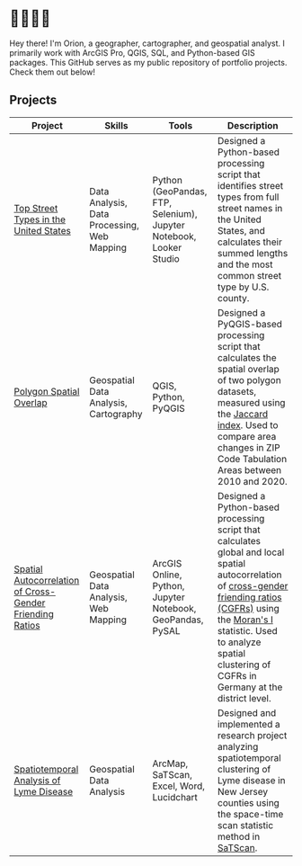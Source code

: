 # 👋👋🐇🐰

Hey there! I'm Orion, a geographer, cartographer, and geospatial analyst. I primarily work with ArcGIS Pro, QGIS, SQL, and Python-based GIS packages. This GitHub serves as my public repository of portfolio projects. Check them out below!

## Projects
| Project | Skills | Tools | Description |
|---|---|---|---|
| [Top Street Types in the United States](https://github.com/rabbit-orion/portfolio/tree/main/street-types) | Data Analysis, Data Processing, Web Mapping | Python (GeoPandas, FTP, Selenium), Jupyter Notebook, Looker Studio | Designed a Python-based processing script that identifies street types from full street names in the United States, and calculates their summed lengths and the most common street type by U.S. county. |
| [Polygon Spatial Overlap](https://github.com/rabbit-orion/portfolio/tree/main/polygon-spatial-overlap) | Geospatial Data Analysis, Cartography | QGIS, Python, PyQGIS | Designed a PyQGIS-based processing script that calculates the spatial overlap of two polygon datasets, measured using the [Jaccard index](https://en.wikipedia.org/wiki/Jaccard_index). Used to compare area changes in ZIP Code Tabulation Areas between 2010 and 2020. |
| [Spatial Autocorrelation of Cross-Gender Friending Ratios](https://github.com/rabbit-orion/portfolio/tree/main/cgfr-localmoransi) | Geospatial Data Analysis, Web Mapping | ArcGIS Online, Python, Jupyter Notebook, GeoPandas, PySAL | Designed a Python-based processing script that calculates global and local spatial autocorrelation of [cross-gender friending ratios (CGFRs)](https://drew-johnston.com/files/cross_gender_ties/Cross-Gender_Social_Ties_Around_the_World.pdf) using the [Moran's I](https://en.wikipedia.org/wiki/Moran%27s_I) statistic. Used to analyze spatial clustering of CGFRs in Germany at the district level. |
| [Spatiotemporal Analysis of Lyme Disease](https://github.com/rabbit-orion/portfolio/tree/main/spatiotemporalanalysis-lymedisease) | Geospatial Data Analysis | ArcMap, SaTScan, Excel, Word, Lucidchart | Designed and implemented a research project analyzing spatiotemporal clustering of Lyme disease in New Jersey counties using the space-time scan statistic method in [SaTScan](https://www.satscan.org/). |
